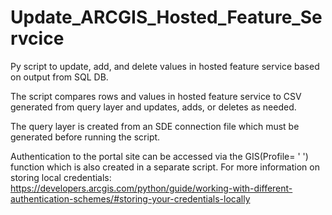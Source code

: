 # Update_ARCGIS_Hosted_Feature_Servcice
Py script to update, add, and delete values in hosted feature service based on output from SQL DB.

The script compares rows and values in hosted feature service to CSV generated from query layer and updates, adds, or deletes as needed. 

The query layer is created from an SDE connection file which must be generated before running the script.

Authentication to the portal site can be accessed via the GIS(Profile= ' ') function which is also created in a separate script.
For more information on storing local credentials: https://developers.arcgis.com/python/guide/working-with-different-authentication-schemes/#storing-your-credentials-locally
